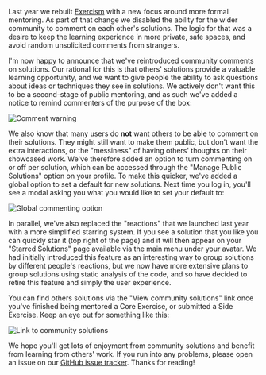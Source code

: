 Last year we rebuilt [Exercism](https://exercism.io) with a new focus around more formal mentoring. As part of that change we disabled the ability for the wider community to comment on each other's solutions. The logic for that was a desire to keep the learning experience in more private, safe spaces, and avoid random unsolicited comments from strangers.

I'm now happy to announce that we've reintroduced community comments on solutions. Our rational for this is that others' solutions provide a valuable learning opportunity, and we want to give people the ability to ask questions about ideas or techniques they see in solutions. We actively don't want this to be a second-stage of public mentoring, and as such we've added a notice to remind commenters of the purpose of the box:

![Comment warning](https://assets.exercism.io/blog/introducing-community-comments-warning.png)

We also know that many users do **not** want others to be able to comment on their solutions. They might still want to make them public, but don't want the extra interactions, or the "messiness" of having others' thoughts on their showcased work. We've therefore added an option to turn commenting on or off per solution, which can be accessed through the "Manage Public Solutions" option on your profile. To make this quicker, we've added a global option to set a default for new solutions. Next time you log in, you'll see a modal asking you what you would like to set your default to:

![Global commenting option](https://assets.exercism.io/blog/introducing-community-comments-option.png)

In parallel, we've also replaced the "reactions" that we launched last year with a more simplified starring system. If you see a solution that you like you can quickly star it (top right of the page) and it will then appear on your "Starred Solutions" page available via the main menu under your avatar. We had initially introduced this feature as an interesting way to group solutions by different people's reactions, but we now have more extensive plans to group solutions using static analysis of the code, and so have decided to retire this feature and simply the user experience.

You can find others solutions via the "View community solutions" link once you've finished being mentored a Core Exercise, or submitted a Side Exercise. Keep an eye out for something like this:

![Link to community solutions](https://assets.exercism.io/blog/introducing-community-comments-link.png)

We hope you'll get lots of enjoyment from community solutions and benefit from learning from others' work. If you run into any problems, please open an issue on our [GitHub issue tracker](https://github.com/exercism/exercism). Thanks for reading!
